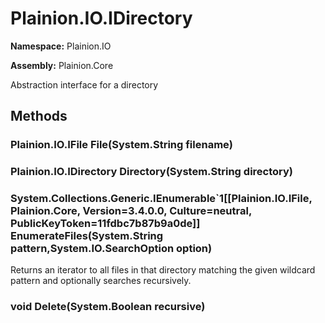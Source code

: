 
# Plainion.IO.IDirectory

**Namespace:** Plainion.IO

**Assembly:** Plainion.Core

Abstraction interface for a directory


## Methods

### Plainion.IO.IFile File(System.String filename)

### Plainion.IO.IDirectory Directory(System.String directory)

### System.Collections.Generic.IEnumerable`1[[Plainion.IO.IFile, Plainion.Core, Version=3.4.0.0, Culture=neutral, PublicKeyToken=11fdbc7b87b9a0de]] EnumerateFiles(System.String pattern,System.IO.SearchOption option)

Returns an iterator to all files in that directory matching the given wildcard pattern and optionally searches recursively.

### void Delete(System.Boolean recursive)
